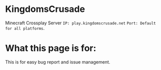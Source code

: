 # KingdomsCrusade
Minecraft Crossplay Server 
`IP: play.kingdomscrusade.net` 
`Port: Default for all platforms`. 
# What this page is for:
This is for easy bug report and issue management.
